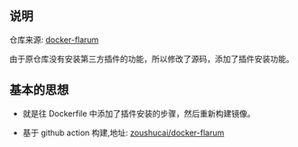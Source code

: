﻿## 说明

仓库来源: [docker-flarum](https://github.com/crazy-max/docker-flarum)

由于原仓库没有安装第三方插件的功能，所以修改了源码，添加了插件安装功能。

## 基本的思想

- 就是往 Dockerfile 中添加了插件安装的步骤，然后重新构建镜像。

- 基于 github action 构建,地址: [zoushucai/docker-flarum](https://github.com/zoushucai/docker-flarum)
